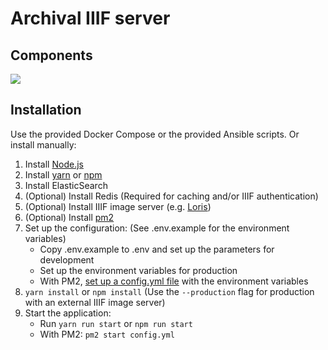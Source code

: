 # Archival IIIF server

## Components

![](https://github.com/archival-IIIF/server/blob/master/components.png)

## Installation

Use the provided Docker Compose or the provided Ansible scripts. Or install manually:

1. Install [Node.js](https://nodejs.org/en/https://nodejs.org/en/)
1. Install [yarn](https://yarnpkg.com) or [npm](https://www.npmjs.com/)
1. Install ElasticSearch
1. (Optional) Install Redis (Required for caching and/or IIIF authentication)
1. (Optional) Install IIIF image server (e.g. [Loris](https://github.com/loris-imageserver/loris))
1. (Optional) Install [pm2](https://pm2.io/runtime/)
1. Set up the configuration: (See .env.example for the environment variables)
    * Copy .env.example to .env and set up the parameters for development
    * Set up the environment variables for production
    * With PM2, [set up a config.yml file](https://pm2.io/doc/en/runtime/guide/ecosystem-file/) with the environment variables
1. `yarn install` or `npm install` (Use the `--production` flag for production with an external IIIF image server)
1. Start the application:
    * Run `yarn run start` or  `npm run start`
    * With PM2: `pm2 start config.yml`
